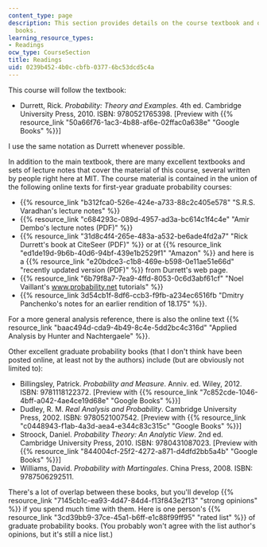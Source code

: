 ```yaml
---
content_type: page
description: This section provides details on the course textbook and other recommended
  books.
learning_resource_types:
- Readings
ocw_type: CourseSection
title: Readings
uid: 0239b452-4b0c-cbfb-0377-6bc53dcd5c4a
---
```


This course will follow the textbook:

*   Durrett, Rick. _Probability: Theory and Examples_. 4th ed. Cambridge University Press, 2010. ISBN: 9780521765398. \[Preview with {{% resource_link "50a66f76-1ac3-4b88-af6e-02ffac0a638e" "Google Books" %}}\]

I use the same notation as Durrett whenever possible.

In addition to the main textbook, there are many excellent textbooks and sets of lecture notes that cover the material of this course, several written by people right here at MIT. The course material is contained in the union of the following online texts for first-year graduate probability courses:

*   {{% resource_link "b312fca0-526e-424e-a733-88c2c405e578" "S.R.S. Varadhan's lecture notes" %}}
*   {{% resource_link "c684293c-089d-4957-ad3a-bc614c1f4c4e" "Amir Dembo's lecture notes (PDF)" %}}
*   {{% resource_link "31d8c4f4-265e-483a-a532-be6ade4fd2a7" "Rick Durrett's book at CiteSeer (PDF)" %}} or at {{% resource_link "ed1de19d-9b6b-40d6-94bf-439e1b2529f1" "Amazon" %}} and here is a {{% resource_link "e20bdce3-c1b8-469e-b598-0e11ae51e66d" "recently updated version (PDF)" %}} from Durrett's web page.
*   {{% resource_link "6b79f8a7-7ea9-4ffd-8053-0c6d3abf61cf" "Noel Vaillant's www.probability.net tutorials" %}}
*   {{% resource_link 3d54cb1f-8df6-ccb3-f9fb-a234ec6516fb "Dmitry Panchenko's notes for an earlier rendition of 18.175" %}}.

For a more general analysis reference, there is also the online text {{% resource_link "baac494d-cda9-4b49-8c4e-5dd2bc4c316d" "Applied Analysis by Hunter and Nachtergaele" %}}.

Other excellent graduate probability books (that I don't think have been posted online, at least not by the authors) include (but are obviously not limited to):

*   Billingsley, Patrick. _Probability and Measure_. Anniv. ed. Wiley, 2012. ISBN: 9781118122372. \[Preview with {{% resource_link "7c852cde-1046-4bff-a042-4ae4ce19d68e" "Google Books" %}}\]
*   Dudley, R. M. _Real Analysis and Probability_. Cambridge University Press, 2002. ISBN: 9780521007542. \[Preview with {{% resource_link "c0448943-f1ab-4a3d-aea4-e344c83c315c" "Google Books" %}}\]
*   Stroock, Daniel. _Probability Theory: An Analytic View_. 2nd ed. Cambridge University Press, 2010. ISBN: 9780431087023. \[Preview with {{% resource_link "844004cf-25f2-4272-a871-d4dfd2bb5a4b" "Google Books" %}}\]
*   Williams, David. _Probability with Martingales_. China Press, 2008. ISBN: 9787506292511.

There's a lot of overlap between these books, but you'll develop {{% resource_link "7145cb1c-ea93-4d47-84d4-f13f843e2f13" "strong opinions" %}} if you spend much time with them. Here is one person's {{% resource_link "3cd39bb9-37ce-45a1-b6ff-e1c88f99ff95" "rated list" %}} of graduate probability books. (You probably won't agree with the list author's opinions, but it's still a nice list.)